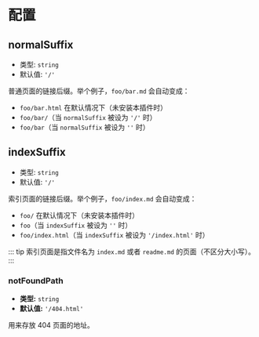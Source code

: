 # 配置

## normalSuffix

- 类型: `string`
- 默认值: `'/'`

普通页面的链接后缀。举个例子，`foo/bar.md` 会自动变成：

- `foo/bar.html` 在默认情况下（未安装本插件时）
- `foo/bar/`（当 `normalSuffix` 被设为 `'/'` 时）
- `foo/bar`（当 `normalSuffix` 被设为 `''` 时）

## indexSuffix

- 类型: `string`
- 默认值: `'/'`

索引页面的链接后缀。举个例子，`foo/index.md` 会自动变成：

- `foo/` 在默认情况下（未安装本插件时）
- `foo`（当 `indexSuffix` 被设为 `''` 时）
- `foo/index.html`（当 `indexSuffix` 被设为 `'/index.html'` 时）

::: tip
索引页面是指文件名为 `index.md` 或者 `readme.md` 的页面（不区分大小写）。
:::

### notFoundPath

- **类型:** `string`
- **默认值:** `'/404.html'`

用来存放 404 页面的地址。
